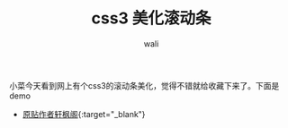 ﻿---
layout: post
title:  css3 美化滚动条 #标题
tagline: css3 美化滚动条
category: css      #分类
author: wali    #作者
tag: input     #标签
ghurl:        #github url
ghurl_zip:    #github zip下载
comments: true

post_nav: false
---

小菜今天看到网上有个css3的滚动条美化，觉得不错就给收藏下来了。下面是demo

- [原贴作者轩枫阁](http://www.xuanfengge.com/demo/201311/scroll/css3-scroll.html "http://www.xuanfengge.com/demo/201311/scroll/css3-scroll.html"){:target="_blank"}

<script async src="//jsrun.net/QQXKp/embed/all/light/"></script>











































